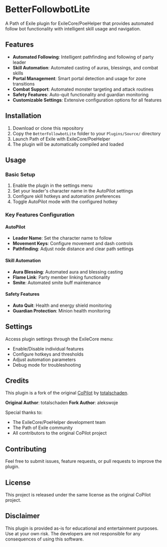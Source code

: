 # BetterFollowbotLite

A Path of Exile plugin for ExileCore/PoeHelper that provides automated follow bot functionality with intelligent skill usage and navigation.

## Features

- **Automated Following**: Intelligent pathfinding and following of party leader
- **Skill Automation**: Automated casting of auras, blessings, and combat skills
- **Portal Management**: Smart portal detection and usage for zone transitions
- **Combat Support**: Automated monster targeting and attack routines
- **Safety Features**: Auto-quit functionality and guardian monitoring
- **Customizable Settings**: Extensive configuration options for all features

## Installation

1. Download or clone this repository
2. Copy the `BetterFollowbotLite` folder to your `Plugins/Source/` directory
3. Launch Path of Exile with ExileCore/PoeHelper
4. The plugin will be automatically compiled and loaded

## Usage

### Basic Setup
1. Enable the plugin in the settings menu
2. Set your leader's character name in the AutoPilot settings
3. Configure skill hotkeys and automation preferences
4. Toggle AutoPilot mode with the configured hotkey

### Key Features Configuration

#### AutoPilot
- **Leader Name**: Set the character name to follow
- **Movement Keys**: Configure movement and dash controls
- **Pathfinding**: Adjust node distance and clear path settings

#### Skill Automation
- **Aura Blessing**: Automated aura and blessing casting
- **Flame Link**: Party member linking functionality
- **Smite**: Automated smite buff maintenance

#### Safety Features
- **Auto Quit**: Health and energy shield monitoring
- **Guardian Protection**: Minion health monitoring

## Settings

Access plugin settings through the ExileCore menu:
- Enable/Disable individual features
- Configure hotkeys and thresholds
- Adjust automation parameters
- Debug mode for troubleshooting

## Credits

This plugin is a fork of the original [CoPilot](https://github.com/totalschaden/copilot) by [totalschaden](https://github.com/totalschaden).

**Original Author**: totalschaden
**Fork Author**: alekswoje

Special thanks to:
- The ExileCore/PoeHelper development team
- The Path of Exile community
- All contributors to the original CoPilot project

## Contributing

Feel free to submit issues, feature requests, or pull requests to improve the plugin.

## License

This project is released under the same license as the original CoPilot project.

## Disclaimer

This plugin is provided as-is for educational and entertainment purposes. Use at your own risk. The developers are not responsible for any consequences of using this software.
